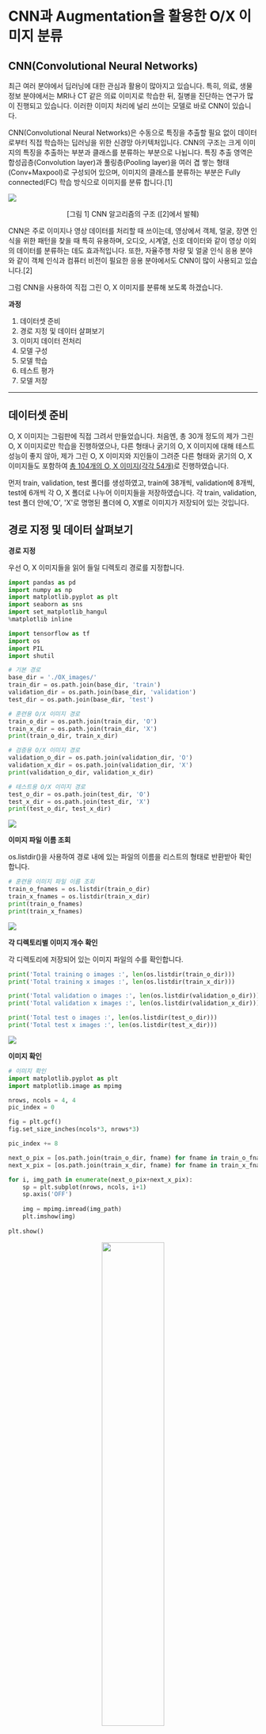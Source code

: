 # CNN과 Augmentation을 활용한 O/X 이미지 분류

## CNN(Convolutional Neural Networks)

최근 여러 분야에서 딥러닝에 대한 관심과 활용이 많아지고 있습니다. 특히, 의료, 생물정보 분야에서는 MRI나 CT 같은 의료 이미지로 학습한 뒤, 질병을 진단하는 연구가 많이 진행되고 있습니다. 이러한 이미지 처리에 널리 쓰이는 모델로 바로 CNN이 있습니다. 

CNN(Convolutional Neural Networks)은 수동으로 특징을 추출할 필요 없이 데이터로부터 직접 학습하는 딥러닝을 위한 신경망 아키텍처입니다. CNN의 구조는 크게 이미지의 특징을 추출하는 부분과 클래스를 분류하는 부분으로 나뉩니다. 특징 추출 영역은 합성곱층(Convolution layer)과 풀링층(Pooling layer)을 여러 겹 쌓는 형태(Conv+Maxpool)로 구성되어 있으며, 이미지의 클래스를 분류하는 부분은 Fully connected(FC) 학습 방식으로 이미지를 분류 합니다.[1]

![](https://images.velog.io/images/eodud0582/post/00e763c2-8f36-44e9-9303-7a710256d8c9/image.png)
<center>[그림 1] CNN 알고리즘의 구조 ([2]에서 발췌)</center>

CNN은 주로 이미지나 영상 데이터를 처리할 때 쓰이는데, 영상에서 객체, 얼굴, 장면 인식을 위한 패턴을 찾을 때 특히 유용하며, 오디오, 시계열, 신호 데이터와 같이 영상 이외의 데이터를 분류하는 데도 효과적입니다. 또한, 자율주행 차량 및 얼굴 인식 응용 분야와 같이 객체 인식과 컴퓨터 비전이 필요한 응용 분야에서도 CNN이 많이 사용되고 있습니다.[2]

그럼 CNN을 사용하여 직접 그린 O, X 이미지를 분류해 보도록 하겠습니다.

**과정**
1. 데이터셋 준비
2. 경로 지정 및 데이터 살펴보기
3. 이미지 데이터 전처리
4. 모델 구성
5. 모델 학습
6. 테스트 평가
7. 모델 저장

---

## 데이터셋 준비

O, X 이미지는 그림판에 직접 그려서 만들었습니다. 처음엔, 총 30개 정도의 제가 그린 O, X 이미지로만 학습을 진행하였으나, 다른 형태나 굵기의 O, X 이미지에 대해 테스트 성능이 좋지 않아, 제가 그린 O, X 이미지와 지인들이 그려준 다른 형태와 굵기의 O, X 이미지들도 포함하여 <u>총 104개의 O, X 이미지(각각 54개)</u>로 진행하였습니다.

먼저 train, validation, test 폴더를 생성하였고, train에 38개씩, validation에 8개씩, test에 6개씩 각 O, X 폴더로 나누어 이미지들을 저장하였습니다. 각 train, validation, test 폴더 안에,'O', 'X'로 명명된 폴더에 O, X별로 이미지가 저장되어 있는 것입니다. 

## 경로 지정 및 데이터 살펴보기

**경로 지정**

우선 O, X 이미지들을 읽어 들일 디렉토리 경로를 지정합니다.

```python
import pandas as pd
import numpy as np
import matplotlib.pyplot as plt
import seaborn as sns
import set_matplotlib_hangul
%matplotlib inline

import tensorflow as tf
import os
import PIL
import shutil

# 기본 경로
base_dir = './OX_images/'
train_dir = os.path.join(base_dir, 'train')
validation_dir = os.path.join(base_dir, 'validation')
test_dir = os.path.join(base_dir, 'test')

# 훈련용 O/X 이미지 경로
train_o_dir = os.path.join(train_dir, 'O')
train_x_dir = os.path.join(train_dir, 'X')
print(train_o_dir, train_x_dir)

# 검증용 O/X 이미지 경로
validation_o_dir = os.path.join(validation_dir, 'O')
validation_x_dir = os.path.join(validation_dir, 'X')
print(validation_o_dir, validation_x_dir)

# 테스트용 O/X 이미지 경로
test_o_dir = os.path.join(test_dir, 'O')
test_x_dir = os.path.join(test_dir, 'X')
print(test_o_dir, test_x_dir)
```
![](https://images.velog.io/images/eodud0582/post/fd6b6029-b612-45f5-86e1-2f40b74c1307/image.png)

**이미지 파일 이름 조회**

os.listdir()을 사용하여 경로 내에 있는 파일의 이름을 리스트의 형태로 반환받아 확인합니다.

```python
# 훈련용 이미지 파일 이름 조회
train_o_fnames = os.listdir(train_o_dir)
train_x_fnames = os.listdir(train_x_dir)
print(train_o_fnames)
print(train_x_fnames)
```
![](https://images.velog.io/images/eodud0582/post/3cad8234-bece-4c7e-bd56-8562e164dbef/image.png)

**각 디렉토리별 이미지 개수 확인**

각 디렉토리에 저장되어 있는 이미지 파일의 수를 확인합니다.

```python
print('Total training o images :', len(os.listdir(train_o_dir)))
print('Total training x images :', len(os.listdir(train_x_dir)))

print('Total validation o images :', len(os.listdir(validation_o_dir)))
print('Total validation x images :', len(os.listdir(validation_x_dir)))

print('Total test o images :', len(os.listdir(test_o_dir)))
print('Total test x images :', len(os.listdir(test_x_dir)))
```
![](https://images.velog.io/images/eodud0582/post/9f6df4f2-62d2-4af3-a725-395fb33eb57b/image.png)

**이미지 확인**

```python
# 이미지 확인
import matplotlib.pyplot as plt
import matplotlib.image as mpimg

nrows, ncols = 4, 4
pic_index = 0

fig = plt.gcf()
fig.set_size_inches(ncols*3, nrows*3)

pic_index += 8

next_o_pix = [os.path.join(train_o_dir, fname) for fname in train_o_fnames[pic_index-8:pic_index]]
next_x_pix = [os.path.join(train_x_dir, fname) for fname in train_x_fnames[pic_index-8:pic_index]]

for i, img_path in enumerate(next_o_pix+next_x_pix):
    sp = plt.subplot(nrows, ncols, i+1)
    sp.axis('OFF')
    
    img = mpimg.imread(img_path)
    plt.imshow(img)
    
plt.show()
```

<p align="center"><img src="https://images.velog.io/images/eodud0582/post/08a32c11-c190-4058-b0f2-43c1ee981481/image.png" width="50%" height="50%"></p>

- 위와 같은 이미지들로 구성 되어 있습니다.
- 동일한 형태나 크기의 O, X가 아닌 여러 형태와 크기의 O, X 이미지를 사용했습니다.

## 이미지 데이터 전처리

아무래도 이미지가 총 102개 밖에 안 되기 때문에, 데이터가 부족하다고 생각했습니다. 적은 수의 이미지에서 모델이 최대한 많은 정보를 뽑아내서 학습할 수 있도록, augmentation을 적용하였습니다.

Augmentation이라는 것은, 이미지를 사용할 때마다 임의로 변형을 가함으로써 마치 훨씬 더 많은 이미지를 보고 공부하는 것과 같은 학습 효과를 내게 해줍니다. 기존의 데이터의 정보량을 보존한 상태로 노이즈를 주는 방식인데, 이는 다시 말하면, 내가 가지고 있는 정보량은 변하지 않고 단지 정보량에 약간의 변화를 주는 것으로, 딥러닝으로 분석된 데이터의 강하게 표현되는 고유의 특징을 조금 느슨하게 만들어는 것이라고 생각하면 됩니다. Augmentation을 통해 결과적으로 과적합(오버피팅)을 막아 모델이 학습 데이터에만 맞춰지는 것을 방지하고, 새로운 이미지도 잘 분류할 수 있게 만들어 예측 범위도 넓혀줄 수 있습니다.

이런 전처리 과정을 돕기 위해 케라스는 ImageDataGenerator 클래스를 제공합니다. ImageDataGenerator는 아래와 같은 일을 할 수 있습니다:

- 학습 과정에서 이미지에 임의 변형 및 정규화 적용
- 변형된 이미지를 배치 단위로 불러올 수 있는 generator 생성
	- generator를 생성할 때 flow(data, labels), flow_from_directory(directory) 두 가지 함수를 사용 할 수 있습니다.
	- fit_generator(fit), evaluate_generator 함수를 사용하여 generator로 이미지를 불러와 모델을 학습시키고 평가 할 수 있습니다.

**이미지 데이터 생성**

ImageDataGenerator를 통해서 데이터를 만들어줄 것입니다. 어떤 방식으로 데이터를 증식시킬 것인지 아래와 같은 옵션을 통해서 설정합니다. 

참고로, augmentation은 train 데이터에만 적용시켜야 하고, validation 및 test 이미지는 augmentation을 적용하지 않습니다. 모델 성능을 평가할 때에는 이미지 원본을 사용해야 하기에 rescale만 적용해 정규화하고 진행합니다.

```python
# 이미지 데이터 전처리
from tensorflow.keras.preprocessing import image
from tensorflow.keras.preprocessing.image import ImageDataGenerator

# Image augmentation
# train셋에만 적용
train_datagen = ImageDataGenerator(rescale = 1./255, # 모든 이미지 원소값들을 255로 나누기
                                   rotation_range=25, # 0~25도 사이에서 임의의 각도로 원본이미지를 회전
                                   width_shift_range=0.05, # 0.05범위 내에서 임의의 값만큼 임의의 방향으로 좌우 이동
                                   height_shift_range=0.05, # 0.05범위 내에서 임의의 값만큼 임의의 방향으로 상하 이동
                                   zoom_range=0.2, # (1-0.2)~(1+0.2) => 0.8~1.2 사이에서 임의의 수치만큼 확대/축소
                                   horizontal_flip=True, # 좌우로 뒤집기                                   
                                   vertical_flip=True,
                                   fill_mode='nearest'
                                  ) 
# validation 및 test 이미지는 augmentation을 적용하지 않는다;
# 모델 성능을 평가할 때에는 이미지 원본을 사용 (rescale만 진행)
validation_datagen = ImageDataGenerator(rescale = 1./255)
test_datagen = ImageDataGenerator(rescale = 1./255) 
```

이제 데이터를 불러옵니다. flow_from_directory() 함수를 사용하면 이미지가 저장된 폴더를 기준으로 라벨 정보와 함께 이미지를 불러올 수 있습니다.

이미지 데이터 수가 적어서, batch_size를 결정하는 것에 여러 시행착오와 어려움이 있었습니다. Generator 생성시 batch_size와 steps_per_epoch(model fit할 때)를 곱한 값이 훈련 샘플 수 보다 작거나 같아야 합니다. 이에 맞춰, flow_from_directory() 옵션에서 batch_size와 model fit()/fit_generator() 옵션의 steps_per_epoch 값을 조정해 가며 학습을 시도하였습니다. 

```python
# flow_from_directory() 메서드를 이용해서 훈련과 테스트에 사용될 이미지 데이터를 만들기
# 변환된 이미지 데이터 생성
train_generator = train_datagen.flow_from_directory(train_dir, 
                                                    batch_size=16, # 한번에 변환된 이미지 16개씩 만들어라 라는 것
                                                    color_mode='grayscale', # 흑백 이미지 처리
                                                    class_mode='binary', 
                                                    target_size=(150,150)) # target_size에 맞춰서 이미지의 크기가 조절된다
validation_generator = validation_datagen.flow_from_directory(validation_dir, 
                                                              batch_size=4, 
                                                              color_mode='grayscale',
                                                              class_mode='binary', 
                                                              target_size=(150,150))
test_generator = test_datagen.flow_from_directory(test_dir,
                                                  batch_size=4,
                                                  color_mode='grayscale',
                                                  class_mode='binary',
                                                  target_size=(150,150))
# 참고로, generator 생성시 batch_size x steps_per_epoch (model fit에서) <= 훈련 샘플 수 보다 작거나 같아야 한다.
```
![](https://images.velog.io/images/eodud0582/post/180103f8-5d7e-4f03-a4b2-49d0380b5229/image.png)

- 총 102개의 데이터를 인식했고, 2개의 classes로 분류하였습니다. 
- 앞서 말했지만, O, X 각 폴더의 이름을 'O', 'X'로 명명하였습니다. ImageDataGenerator가 각 분류 데이터를 읽어올 때, 폴더별로 category를 자동으로 인식합니다.

**라벨 확인**

```python
# class 확인
train_generator.class_indices
```
![](https://images.velog.io/images/eodud0582/post/d651da9a-4554-4ac9-89cf-55dfd8e8f027/image.png)

- O는 0으로, X는 1로 분류되었습니다.

**Augmentation 적용 확인**

Augmentation이 어떻게 적용되는지 보기 위해, 이미지 데이터를 하나 불러왔습니다.

```python
# 이미지 하나 불러오기
sample_img = mpimg.imread(next_o_pix[0])
plt.imshow(sample_img)
plt.show()
```

<p align="center"><img src="https://images.velog.io/images/eodud0582/post/641aa584-0f81-4bc6-9f63-3df90d14ba43/image.png" width="50%" height="50%"></p>

위의 이미지 하나가 augmentation을 통해 학습 과정에서 아래의 이미지들과 같이 변형되어 학습 됩니다. 그럼 더 많은 이미지들을 보고 학습된 것과 같겠죠?

```python
max_iter = 4
cnt = 1
sample_img2 = sample_img[np.newaxis, ...]
# 축을 하나 추가했는데, 하나의 이미지만 바꿔주는게 아니라 동시에 여러개의 이미지를 바꿔줄 수 있기에,
# 그림 개수/장수 까지 받아서 4차원으로 (개수/장수, h, w, channel) 이렇게 받는다
# 쉽게 말해, 받는 형식이 4차원이라서 4차원 형태로 만들어 준것

plt.figure(figsize=(10,10))
for img in train_datagen.flow(sample_img2):
    plt.subplot(1, max_iter, cnt)
    plt.imshow(image.array_to_img(img[0]))
    if cnt == max_iter:
        break
    cnt += 1
```
![](https://images.velog.io/images/eodud0582/post/066789a3-7ece-4e7b-b3c6-b5897f0219cc/image.png)

- 위치가 옮겨지거나, 뒤집어지거나, 확대되는 등 여려 변형이 적용 됩니다.

## 모델 구성

합성곱 신경망 모델을 구성합니다. 출력층의 활성화함수로 ‘sigmoid’를 사용하였습니다. 이는 0과 1 두 가지로 분류되는 ‘binary’ 분류 문제에 적합하기 때문입니다.

```python
# 합성곱 신경망 모델 구성하기
import tensorflow as tf

model = tf.keras.models.Sequential([
    tf.keras.layers.Conv2D(16, (3,3), activation='relu', input_shape=(150, 150, 1)),
    tf.keras.layers.MaxPooling2D(2,2),
    tf.keras.layers.Conv2D(32, (3,3), activation='relu'),
    tf.keras.layers.MaxPooling2D(2,2),
    tf.keras.layers.Conv2D(32, (3,3), activation='relu'),
    tf.keras.layers.MaxPooling2D(2,2),
    tf.keras.layers.Flatten(),
    tf.keras.layers.Dense(512, activation='relu'),
    tf.keras.layers.Dense(1, activation='sigmoid')
])
model.summary() # 신경망의 구조 확인
```
<p align="center"><img src="https://images.velog.io/images/eodud0582/post/a71b22b0-a995-4388-9a2e-4fbe070dcba6/image.png" width="50%" height="50%"></p>

## 모델 학습

**모델 컴파일**

모델 컴파일 단계에서는 compile() 메서드를 이용해서 손실 함수(loss function)와 옵티마이저(optimizer)를 지정합니다.
- 손실 함수로 ‘binary_crossentropy’를 사용했습니다.
- 또한, 옵티마이저로는 RMSprop을 사용했습니다. RMSprop(Root Mean Square Propagation) 알고리즘은 훈련 과정 중에 학습률을 적절하게 변화시켜 줍니다.

```python
from tensorflow.keras.optimizers import RMSprop

# compile() 메서드를 이용해서 손실 함수 (loss function)와 옵티마이저 (optimizer)를 지정
model.compile(optimizer=RMSprop(learning_rate=0.001), # 옵티마이저로는 RMSprop 사용
              loss='binary_crossentropy', # 손실 함수로 ‘binary_crossentropy’ 사용
              metrics= ['accuracy'])
# RMSprop (Root Mean Square Propagation) Algorithm: 훈련 과정 중에 학습률을 적절하게 변화시킨다.
```

**모델 학습**

generator 데이터도 fit()을 통해 학습을 진행할 수 있습니다.
- 훈련과 테스트를 위한 데이터셋인 train_generator, validation_generator를 입력합니다.
- epochs는 데이터셋을 한 번 훈련하는 과정을 의미합니다.
- steps_per_epoch는 한 번의 에포크 (epoch)에서 훈련에 사용할 배치 (batch)의 개수를 지정합니다.
- validation_steps는 한 번의 에포크가 끝날 때, 테스트에 사용되는 배치 (batch)의 개수를 지정합니다.

처음에 epoch을 50을 주어 학습시켰지만, 성능이 조금 떨어진다고 판단하여, 100으로 변경하여 다시 학습시켰습니다.

```python
# 모델 훈련
history = model.fit_generator(train_generator, # train_generator안에 X값, y값 다 있으니 generator만 주면 된다
                              validation_data=validation_generator, # validatino_generator안에도 검증용 X,y데이터들이 다 있으니 generator로 주면 됨
                              steps_per_epoch=4, # 한 번의 에포크(epoch)에서 훈련에 사용할 배치(batch)의 개수 지정; generator를 4번 부르겠다
                              epochs=100, # 데이터셋을 한 번 훈련하는 과정; epoch은 100 이상은 줘야한다
                              validation_steps=4, # 한 번의 에포크가 끝날 때, 검증에 사용되는 배치(batch)의 개수를 지정; validation_generator를 4번 불러서 나온 이미지들로 작업을 해라
                              verbose=2)
# 참고: validation_steps는 보통 내가 원하는 이미지 수에 flow할 때 지정한 batchsize로 나눈 값을 validation_steps로 지정
```
![](https://images.velog.io/images/eodud0582/post/93091d6f-662a-49f8-8b5b-03e3900e7458/image.png)

**결과 확인 및 평가**

학습된 모델 결과와 성능을 확인합니다.

```python
# 모델 성능 평가
model.evaluate(train_generator)
```
![](https://images.velog.io/images/eodud0582/post/c94ab108-19c5-4a34-9dbf-75478e6aaa15/image.png)

```python
model.evaluate(validation_generator)
```
![](https://images.velog.io/images/eodud0582/post/2c5e5a35-68e9-4394-84b7-f14dfebc9c20/image.png)

epoch을 100으로 변경하여 학습된 모델의 성능 평가 결과, train에 대해선 accuracy가 98.7%를 달성했습니다. validation에 대해선 100%의 정확도로 나타났습니다. 상당히 괜찮은 결과라고 생각합니다.

**정확도 및 손실 시각화**

훈련 과정에서 epoch에 따른 정확도와 손실을 시각화화여 확인합니다.

```python
# 정확도 및 손실 시각화
acc = history.history['accuracy']
val_acc = history.history['val_accuracy']
loss = history.history['loss']
val_loss = history.history['val_loss']

epochs = range(len(acc))

plt.plot(epochs, acc, 'bo', label='Training accuracy')
plt.plot(epochs, val_acc, 'b', label='Validation accuracy')
plt.title('Training and validation accuracy')
plt.legend()

plt.figure()

plt.plot(epochs, loss, 'go', label='Training loss')
plt.plot(epochs, val_loss, 'g', label='Validation loss')
plt.title('Training and validation loss')
plt.legend()

plt.show()
```

<p align="center"><img src="https://images.velog.io/images/eodud0582/post/a5e2c234-8007-4523-80d8-2b9b27de8c4c/image.png" width="50%" height="50%"></p>

- Training accuracy와 validation accuracy 모두 epoch이 증가하면서 비슷한 수준으로 증가했습니다.
- 다행히 과적합 되지 않은 것 같습니다.

## 테스트 평가

마지막으로, test 이미지들을 사용하여 모델을 테스트 했습니다. O 6개, X 6개의 총 12개의 test 이미지들을 사용했습니다.

```python
# 이제 테스트 이미지 분류
import numpy as np
from keras.preprocessing import image

# 테스트용 O 이미지 경로 설정
test_dir = './OX_images/test/'
test_o_dir = os.path.join(test_dir, 'O/')
test_o_filenames = os.listdir(test_o_dir)
test_o_filenames

# 테스트용 X 이미지 경로 설정
test_dir = './OX_images/test/'
test_x_dir = os.path.join(test_dir, 'X/')
test_x_filenames = os.listdir(test_x_dir)
test_x_filenames

# O,X를 key로, 이미지 파일 이름들을 value로 dictionary 생성
dic_ox_filenames = {}
dic_ox_filenames['O'] = test_o_filenames
dic_ox_filenames['X'] = test_x_filenames

# O/X 분류 테스트
for ox, filenames in dic_ox_filenames.items():
    fig = plt.figure(figsize=(16,10))
    rows, cols = 1, 6
    for i, fn in enumerate(filenames):
        path = test_dir + ox + '/' + fn
        test_img = image.load_img(path, color_mode='grayscale', target_size=(150, 150), interpolation='bilinear')        
        x = image.img_to_array(test_img)
        x = np.expand_dims(x, axis=0)
        images = np.vstack([x])

        classes = model.predict(images, batch_size=10)
        
        fig.add_subplot(rows, cols, i+1)
        if classes[0]==0:
            plt.title(fn + " is O")
            plt.axis('off')
            plt.imshow(test_img, cmap='gray')

        else:
            plt.title(fn + " is X")
            plt.axis('off')
            plt.imshow(test_img, cmap='gray')
    plt.show();
```
![](https://images.velog.io/images/eodud0582/post/61d3220a-1128-408f-ba38-2c0c83226605/image.png)

- 앞서 확인했듯이, O는 0으로, X는 1로 class가 분류되어 있습니다. test 이미지에 대해 모델이 분류한 class에 따라 해당 이미지와 분류 결과를 출력하게 만들었습니다.
- 모델 테스트 결과 O, X 모두 다 제대로 분류된 것을 볼 수 있습니다. 다 맞췄네요!

```python
# 모델 성능 평가
model.evaluate(test_generator)
```
![](https://images.velog.io/images/eodud0582/post/5aaaee09-3176-44bd-a59d-912a7c6b98d2/image.png)

- 모델 평가 결과도 test 데이터에 대해 100%의 정확도로 나타납니다.

## 모델 저장

마지막으로, 학습된 모델을 저장합니다. 잘 간직합니다.

```python
# 모델 저장
model.save('ox_class_cnn.h5')
```

## 결론

모델 학습 및 평가 결과 train에 대해 accuracy 98.7%, validation에 대해 100%, 그리고 test에 대해 100%의 성능을 보여줍니다. 적은 데이터를 사용하여 성능이 과연 잘 나올지 걱정하였는데, 결과가 좋아 다행입니다. 역시 CNN의 성능은 대단한 것 같습니다.

재미있는 경험이었습니다. 다음엔, 더 다양하고 많은 이미지들을 사용하고 다른 기술도 적용하여 분류에 도전해 보겠습니다.


---
**References**

[1] https://www.insilicogen.com/blog/346

[2] https://kr.mathworks.com/discovery/convolutional-neural-network-matlab.html
